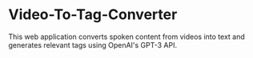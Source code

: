 # Video-To-Tag-Converter
This web application converts spoken content from videos into text and generates relevant tags using OpenAI's GPT-3 API.
